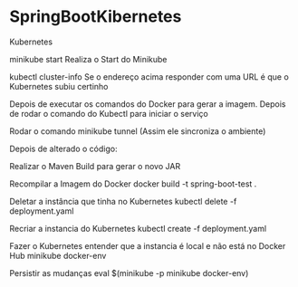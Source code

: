 # SpringBootKibernetes

Kubernetes

minikube start
Realiza o Start do Minikube

kubectl cluster-info
Se o endereço acima responder com uma URL é que o Kubernetes subiu certinho

Depois de executar os comandos do Docker para gerar a imagem.
Depois de rodar o comando do Kubectl para iniciar o serviço 

Rodar o comando minikube tunnel (Assim ele sincroniza o ambiente)


Depois de alterado o código:

Realizar o Maven Build para gerar o novo JAR

Recompilar a Imagem do Docker
docker build -t spring-boot-test .   

Deletar a instância que tinha no Kubernetes
kubectl delete -f deployment.yaml

Recriar a instancia do Kubernetes
kubectl create -f deployment.yaml

Fazer o Kubernetes entender que a instancia é local e não está no Docker Hub
minikube docker-env  

Persistir as mudanças
eval $(minikube -p minikube docker-env)
